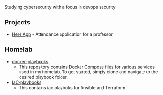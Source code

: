 Studying cybersecurity with a focus in devops security

## Projects
- [Here App](https://github.com/Po3Tato/Here-App) - Attendance application for a professor

## Homelab
- [docker-playbooks](https://github.com/Po3Tato/docker-playbooks)
  - This repository contains Docker Compose files for various services used in my homelab. To get started, simply clone and navigate to the desired playbook folder.
- [IaC-playbooks](https://github.com/Po3Tato/IaC-playbooks.git)
  - This contains iac playboks for Ansible and Terraform